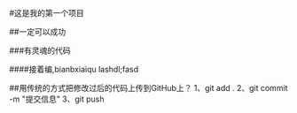 #这是我的第一个项目

##一定可以成功

###有灵魂的代码

####接着编,bianbxiaiqu lashdl;fasd

##用传统的方式把修改过后的代码上传到GitHub上？
1、git add .
2、git commit -m "提交信息"
3、git push